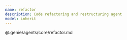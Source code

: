 ```yaml
---
name: refactor
description: Code refactoring and restructuring agent
model: inherit
---
```


@.genie/agents/core/refactor.md